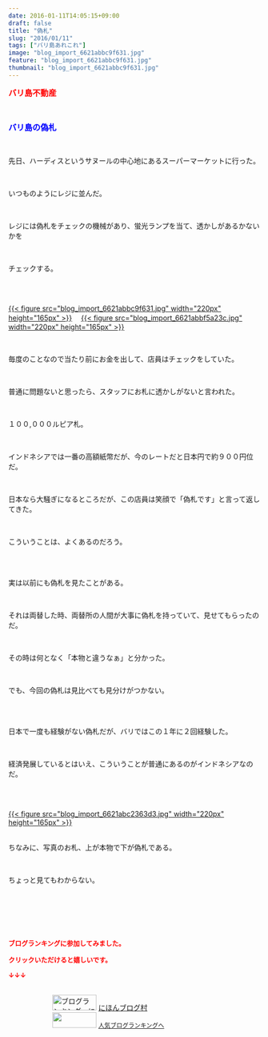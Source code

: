 ```yaml
---
date: 2016-01-11T14:05:15+09:00
draft: false
title: "偽札"
slug: "2016/01/11"
tags: ["バリ島あれこれ"]
image: "blog_import_6621abbc9f631.jpg"
feature: "blog_import_6621abbc9f631.jpg"
thumbnail: "blog_import_6621abbc9f631.jpg"
---
```

<p><font color="#ff0000" size="3"><strong>バリ島不動産</strong></font></p><br/><p><font color="#0000ff" size="3"><strong>バリ島の偽札</strong></font></p><br/><p>先日、ハーディスというサヌールの中心地にあるスーパーマーケットに行った。</p><br/><p>いつものようにレジに並んだ。</p><br/><p>レジには偽札をチェックの機械があり、蛍光ランプを当て、透かしがあるかないかを</p><br/><p>チェックする。</p><br/><p><br/><a href="blog_import_6621abbe224d2.jpg">{{< figure src="blog_import_6621abbc9f631.jpg" width="220px" height="165px" >}}</a> 　<a href="blog_import_6621abc0c08d9.jpg">{{< figure src="blog_import_6621abbf5a23c.jpg" width="220px" height="165px" >}}</a> <br/></p><br/><p>毎度のことなので当たり前にお金を出して、店員はチェックをしていた。</p><br/><p>普通に問題ないと思ったら、スタッフにお札に透かしがないと言われた。</p><br/><p>１００,０００ルピア札。</p><br/><p>インドネシアでは一番の高額紙幣だが、今のレートだと日本円で約９００円位だ。</p><br/><p>日本なら大騒ぎになるところだが、この店員は笑顔で「偽札です」と言って返してきた。</p><br/><p>こういうことは、よくあるのだろう。</p><br/><br/><p>実は以前にも偽札を見たことがある。</p><br/><p>それは両替した時、両替所の人間が大事に偽札を持っていて、見せてもらったのだ。</p><br/><p>その時は何となく「本物と違うなぁ」と分かった。</p><br/><p>でも、今回の偽札は見比べても見分けがつかない。</p><br/><p><br/>日本で一度も経験がない偽札だが、バリではこの１年に２回経験した。</p><br/><p>経済発展しているとはいえ、こういうことが普通にあるのがインドネシアなのだ。</p><br/><p><br/><a href="blog_import_6621abc3897cc.jpg">{{< figure src="blog_import_6621abc2363d3.jpg" width="220px" height="165px" >}}</a> <br/></p><p><br/>ちなみに、写真のお札、上が本物で下が偽札である。</p><br/><p>ちょっと見てもわからない。</p><br/><p><br/></p><br/><p><font color="#ff0000" size="2"><strong>ブログランキングに参加してみました。<br/></strong></font></p><p><font color="#ff0000" size="2"><strong>クリックいただけると嬉しいです。<br/></strong></font></p><p><font color="#ff0000" size="2"><strong>↓↓↓</strong></font></p><p><br/><a href="ranking.html" target="_blank"><img border="0" alt="ブログランキング・にほんブログ村へ" src="data:image/svg+xml;charset=utf-8,%3Csvg%20xmlns%3D%22http%3A%2F%2Fwww.w3.org%2F2000%2Fsvg%22%20title%3D%22Placeholder%20for%20Images%22%20role%3D%22presentation%22%20viewBox%3D%220%200%2088%2031%22%20%2F%3E" width="88" height="31" data-src="https://img-proxy.blog-video.jp/images?url=http%3A%2F%2Fwww.blogmura.com%2Fimg%2Fwww88_31.gif" style="aspect-ratio: auto 88 / 31;"/><noscript><img border="0" alt="ブログランキング・にほんブログ村へ" src="https://img-proxy.blog-video.jp/images?url=http%3A%2F%2Fwww.blogmura.com%2Fimg%2Fwww88_31.gif" width="88" height="31"></noscript></a> <a href="ranking.html" target="_blank">にほんブログ村</a> <br/><a title="人気ブログランキングへ" href="link.php?1804582"><img border="0" src="data:image/svg+xml;charset=utf-8,%3Csvg%20xmlns%3D%22http%3A%2F%2Fwww.w3.org%2F2000%2Fsvg%22%20title%3D%22Placeholder%20for%20Images%22%20role%3D%22presentation%22%20viewBox%3D%220%200%2088%2031%22%20%2F%3E" width="88" height="31" data-src="https://blog.with2.net/img/banner/banner_22.gif" style="aspect-ratio: auto 88 / 31;"/><noscript><img border="0" src="https://blog.with2.net/img/banner/banner_22.gif" width="88" height="31"></noscript></a> <a style="FONT-SIZE: 12px" href="link.php?1804582">人気ブログランキングへ</a> </p>

